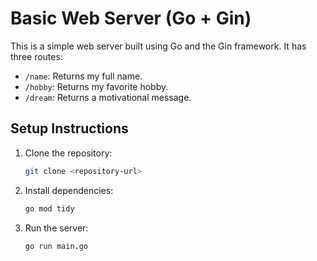# Basic Web Server (Go + Gin)

This is a simple web server built using Go and the Gin framework. It has three routes:

- `/name`: Returns my full name.
- `/hobby`: Returns my favorite hobby.
- `/dream`: Returns a motivational message.

## Setup Instructions

1. Clone the repository:
    ```bash
    git clone <repository-url>
    ```
2. Install dependencies:
    ```bash
    go mod tidy
    ```
3. Run the server:
    ```bash
    go run main.go
    ```
